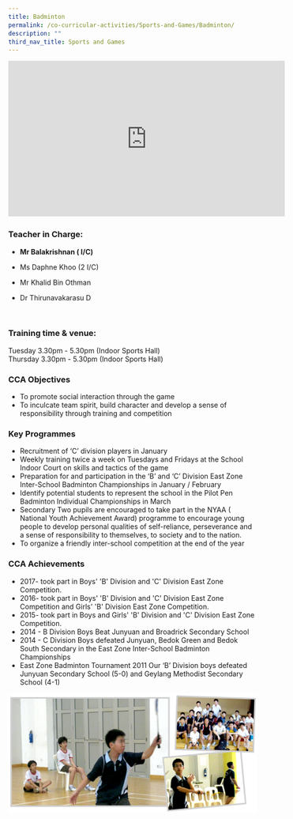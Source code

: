 ```yaml
---
title: Badminton
permalink: /co-curricular-activities/Sports-and-Games/Badminton/
description: ""
third_nav_title: Sports and Games
---
```

<iframe width="560" height="315" src="https://www.youtube.com/embed/VUK-rywehR8" title="YouTube video player" frameborder="0" allow="accelerometer; autoplay; clipboard-write; encrypted-media; gyroscope; picture-in-picture" allowfullscreen></iframe>

### Teacher in Charge:

  

*   **Mr Balakrishnan ( I/C)**  
    
*   Ms Daphne Khoo (2 I/C)
*   Mr Khalid Bin Othman
*   Dr Thirunavakarasu D

 

### Training time & venue:

Tuesday 3.30pm - 5.30pm (Indoor Sports Hall)  
Thursday 3.30pm - 5.30pm (Indoor Sports Hall)

  

### CCA Objectives

  

*   To promote social interaction through the game
*   To inculcate team spirit, build character and develop a sense of responsibility through training and competition  
    

###   Key Programmes

  

*   Recruitment of ‘C’ division players in January
*   Weekly training twice a week on Tuesdays and Fridays at the School Indoor Court on skills and tactics of the game
*   Preparation for and participation in the ‘B’ and ‘C’ Division East Zone Inter-School Badminton Championships in January / February
*   Identify potential students to represent the school in the Pilot Pen Badminton Individual Championships in March
*   Secondary Two pupils are encouraged to take part in the NYAA ( National Youth Achievement Award) programme to encourage young people to develop personal qualities of self-reliance, perseverance and a sense of responsibility to themselves, to society and to the nation.
*   To organize a friendly inter-school competition at the end of the year

###   CCA Achievements

  
*   2017- took part in Boys' 'B' Division and 'C' Division East Zone Competition.
*   2016- took part in Boys' 'B' Division and 'C' Division East Zone Competition and Girls' 'B' Division East Zone Competition.
*   2015- took part in Boys and Girls' 'B' Division and 'C' Division East Zone Competition.
*   2014 - B Division Boys Beat Junyuan and Broadrick Secondary School
*   2014 - C Division Boys defeated Junyuan, Bedok Green and Bedok South Secondary in the East Zone Inter-School Badminton Championships
*   East Zone Badminton Tournament 2011 Our ‘B’ Division boys defeated Junyuan Secondary School (5-0) and Geylang Methodist Secondary School (4-1)

![](/images/1-2.png)